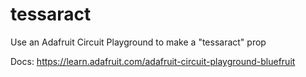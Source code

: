 # tessaract

Use an Adafruit Circuit Playground to make a "tessaract" prop

Docs: https://learn.adafruit.com/adafruit-circuit-playground-bluefruit
